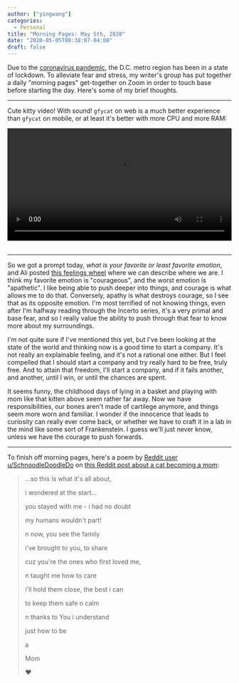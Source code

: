```yaml
---
author: ["yingwang"]
categories:
  - Personal
title: "Morning Pages: May 5th, 2020"
date: "2020-05-05T08:38:07-04:00"
draft: false
---
```


Due to the [coronavirus
pandemic](https://en.wikipedia.org/wiki/2019-20_coronavirus_pandemic), the D.C.
metro region has been in a state of lockdown. To alleviate fear and stress, my
writer's group has put together a daily "morning pages" get-together on Zoom in
order to touch base before starting the day. Here's some of my brief thoughts.

---

Cute kitty video! With sound! `gfycat` on web is a much better experience than
`gfycat` on mobile, or at least it's better with more CPU and more RAM:

<!-- https://stackoverflow.com/a/26276254 -->
<video style="width: 100%; width: -moz-available; width: -webkit-fill-available; width: fill-available; max-width: 100%;" controls>
    <source src="/video/posts/2020/05/05/morning_pages.mp4" type="video/mp4">
    Your browser does not support HTML5 video.
</video>
<br/>
<br/>

---

So we got a prompt today, _what is your favorite or least favorite emotion_, and
Ali posted [this feelings wheel](http://feelingswheel.com/) where we can
describe where we are. I think my favorite emotion is "courageous", and the
worst emotion is "apathetic". I like being able to push deeper into things, and
courage is what allows me to do that. Conversely, apathy is what destroys
courage, so I see that as its opposite emotion. I'm most terrified of not
knowing things, even after I'm halfway reading through the Incerto series, it's
a very primal and base fear, and so I really value the ability to push through
that fear to know more about my surroundings.

I'm not quite sure if I've mentioned this yet, but I've been looking at the
state of the world and thinking now is a good time to start a company. It's not
really an explainable feeling, and it's not a rational one either. But I feel
compelled that I should start a company and try really hard to be free, truly
free. And to attain that freedom, I'll start a company, and if it fails another,
and another, until I win, or until the chances are spent.

It seems funny, the childhood days of lying in a basket and playing with mom
like that kitten above seem rather far away. Now we have responsibilities, our
bones aren't made of cartilege anymore, and things seem more worn and familiar.
I wonder if the innocence that leads to curiosity can really ever come back, or
whether we have to craft it in a lab in the mind like some sort of Frankenstein.
I guess we'll just never know, unless we have the courage to push forwards.

---

To finish off morning pages, here's a poem by [Reddit user
u/SchnoodleDoodleDo](https://www.reddit.com/user/SchnoodleDoodleDo/) on [this
Reddit post about a cat becoming a
mom](https://www.reddit.com/r/aww/comments/gdg0el/a_proud_mom_cuddling_her_newborn_babies/):

> ...so this is what it's all about,
>
> i wondered at the start...
>
> you stayed with me - i had no doubt
>
> my humans wouldn't part!
>
> n now, you see the family
>
> i've brought to you, to share
>
> cuz you're the ones who first loved me,
>
> n taught me how to care
>
> i'll hold them close, the best i can
>
> to keep them safe n calm
>
> n thanks to You i understand
>
> just how to be
>
> a
>
> Mom
>
> ❤️
